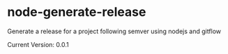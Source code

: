 # node-generate-release
Generate a release for a project following semver using nodejs and gitflow

Current Version: 0.0.1
